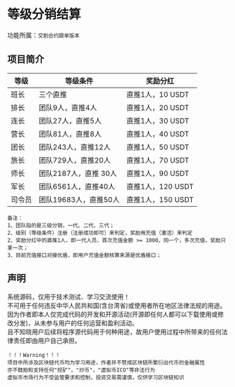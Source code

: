 # 等级分销结算

功能所属：`交割合约跟单版本`

## 项目简介

| 等级   | 等级条件              | 奖励分红          |
| ------ | --------------------- | ----------------- |
| 班长   | 三个直推              | 直推1人，10 USDT  |
| 排长   | 团队9人，直推4人      | 直推1人，20 USDT  |
| 连长   | 团队27人，直推5人     | 直推1人，30 USDT  |
| 营长   | 团队81人，直推8人     | 直推1人，40 USDT  |
| 团长   | 团队243人，直推12人   | 直推1人，50 USDT  |
| 旅长   | 团队729人，直推20人   | 直推1人，70 USDT  |
| 师长   | 团队2187人，直推 30人 | 直推1人，90 USDT  |
| 军长   | 团队6561人，直推40人  | 直推1人，120 USDT |
| 司令员 | 团队19683人，直推50人 | 直推1人，150 USDT |

```
备注：
1、团队指的是三级分销，一代、二代、三代；
2、级别（等级条件）注册（注册成功即可）来判定，奖励用充值（激活）来判定
2、奖励分红中的直推1人，即一代人员，首次充值金额 >= 1000，同一个，多次充值，奖励只拿一次；
3、目前充值接口对接优盾，即用户充值金额核算来源是优盾接口；
```



## 声明

系统源码，仅用于技术测试、学习交流使用！       
不可用于任何违反中华人民共和国(含台湾省)或使用者所在地区法律法规的用途。           
因为作者即本人仅完成代码的开发和开源活动(开源即任何人都可以下载使用或修改分发)，从未参与用户的任何运营和盈利活动。       
且不知晓用户后续将程序源代码用于何种用途，故用户使用过程中所带来的任何法律责任即由用户自己承担。            

```
！！！Warning！！！
项目中所涉及区块链代币均为学习用途，作者并不赞成区块链所繁衍出代币的金融属性
亦不鼓励和支持任何"挖矿"，"炒币"，"虚拟币ICO"等非法行为
虚拟币市场行为不受监管要求和控制，投资交易需谨慎，仅供学习区块链知识
```

